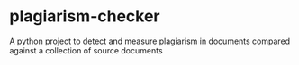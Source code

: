 # plagiarism-checker
A python project to detect and measure plagiarism in documents compared against a collection of source documents
